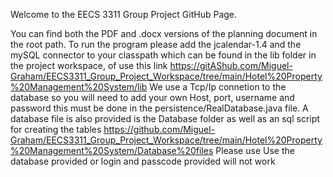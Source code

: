 Welcome to the EECS 3311 Group Project GitHub Page.

You can find both the PDF and .docx versions of the planning document in the root path.
To run the program please add the jcalendar-1.4 and the mySQL connector to your classpath which can be found in the lib folder
in the project workspace, of use this link https://gitAShub.com/Miguel-Graham/EECS3311_Group_Project_Workspace/tree/main/Hotel%20Property%20Management%20System/lib
We use a Tcp/Ip connetion to the database so you will need to add your own Host, port, username and password this must be done in the persistence/RealDatabase.java file.
A database file is also provided is the Database folder as well as an sql script for creating the tables https://github.com/Miguel-Graham/EECS3311_Group_Project_Workspace/tree/main/Hotel%20Property%20Management%20System/Database%20files
Please use Use the database provided or login and passcode provided will not work
